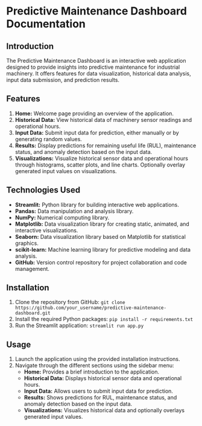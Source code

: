 # Predictive Maintenance Dashboard Documentation

## Introduction
The Predictive Maintenance Dashboard is an interactive web application designed to provide insights into predictive maintenance for industrial machinery. It offers features for data visualization, historical data analysis, input data submission, and prediction results.

## Features
1. **Home:** Welcome page providing an overview of the application.
2. **Historical Data:** View historical data of machinery sensor readings and operational hours.
3. **Input Data:** Submit input data for prediction, either manually or by generating random values.
4. **Results:** Display predictions for remaining useful life (RUL), maintenance status, and anomaly detection based on the input data.
5. **Visualizations:** Visualize historical sensor data and operational hours through histograms, scatter plots, and line charts. Optionally overlay generated input values on visualizations.

## Technologies Used
- **Streamlit:** Python library for building interactive web applications.
- **Pandas:** Data manipulation and analysis library.
- **NumPy:** Numerical computing library.
- **Matplotlib:** Data visualization library for creating static, animated, and interactive visualizations.
- **Seaborn:** Data visualization library based on Matplotlib for statistical graphics.
- **scikit-learn:** Machine learning library for predictive modeling and data analysis.
- **GitHub:** Version control repository for project collaboration and code management.

## Installation
1. Clone the repository from GitHub: `git clone https://github.com/your_username/predictive-maintenance-dashboard.git`
2. Install the required Python packages: `pip install -r requirements.txt`
3. Run the Streamlit application: `streamlit run app.py`

## Usage
1. Launch the application using the provided installation instructions.
2. Navigate through the different sections using the sidebar menu:
   - **Home:** Provides a brief introduction to the application.
   - **Historical Data:** Displays historical sensor data and operational hours.
   - **Input Data:** Allows users to submit input data for prediction.
   - **Results:** Shows predictions for RUL, maintenance status, and anomaly detection based on the input data.
   - **Visualizations:** Visualizes historical data and optionally overlays generated input values.











